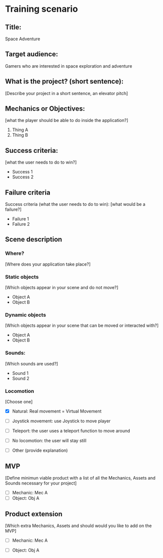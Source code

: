 # Training scenario

## Title: 
Space Adventure

## Target audience: 
Gamers who are interested in space exploration and adventure

## What is the project? (short sentence):
[Describe your project in a short sentence, an elevator pitch]

## Mechanics or Objectives: 
[what the player should be able to do inside the application?]
1. Thing A
2. Thing B

## Success criteria:
[what the user needs to do to win?]
- Success 1
- Success 2

## Failure criteria
Success criteria (what the user needs to do to win):
[what would be a failure?]
- Failure 1
- Failure 2

## Scene description
### Where?
[Where does your application take place?]

### Static objects
[Which objects appear in your scene and do not move?]
- Object A
- Object B

### Dynamic objects
[Which objects appear in your scene that can be moved or interacted with?]
- Object A
- Object B

### Sounds:
[Which sounds are used?]
- Sound 1
- Sound 2

### Locomotion
[Choose one]
- [X] Natural: Real movement = Virtual Movement
- [ ] Joystick movement: use Joystick to move player
- [ ] Teleport: the user uses a teleport function to move around
- [ ] No locomotion: the user will stay still
- [ ] Other (provide explanation)


## MVP
[Define minimun viable product with a list of all the Mechanics, Assets and Sounds necessary for your project]
- [ ] Mechanic: Mec A
- [ ] Object: Obj A

## Product extension
[Which extra Mechanics, Assets and should would you like to add on the MVP]
- [ ] Mechanic: Mec A
- [ ] Object: Obj A

